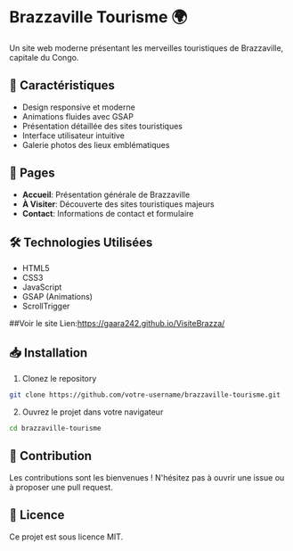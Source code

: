 # Brazzaville Tourisme 🌍

Un site web moderne présentant les merveilles touristiques de Brazzaville, capitale du Congo.

## 🌟 Caractéristiques

- Design responsive et moderne
- Animations fluides avec GSAP
- Présentation détaillée des sites touristiques
- Interface utilisateur intuitive
- Galerie photos des lieux emblématiques

## 📱 Pages

- **Accueil**: Présentation générale de Brazzaville
- **À Visiter**: Découverte des sites touristiques majeurs
- **Contact**: Informations de contact et formulaire

## 🛠 Technologies Utilisées

- HTML5
- CSS3
- JavaScript
- GSAP (Animations)
- ScrollTrigger

##Voir le site
Lien:https://gaara242.github.io/VisiteBrazza/

## 📥 Installation

1. Clonez le repository
```bash
git clone https://github.com/votre-username/brazzaville-tourisme.git
```

2. Ouvrez le projet dans votre navigateur
```bash
cd brazzaville-tourisme
```

## 🤝 Contribution

Les contributions sont les bienvenues ! N'hésitez pas à ouvrir une issue ou à proposer une pull request.

## 📝 Licence

Ce projet est sous licence MIT.
